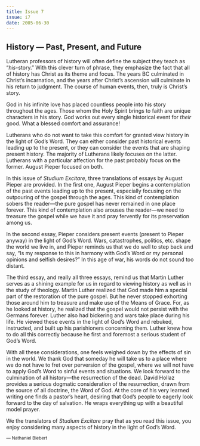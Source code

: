 ```yaml
---
title: Issue 7
issue: i7
date: 2005-06-30
---
```


## History — Past, Present, and Future

Lutheran professors of history will often define the subject they teach as “*his*-story.” With this clever turn of phrase, they emphasize the fact that all of history has Christ as its theme and focus. The years BC culminated in Christ’s incarnation, and the years after Christ’s ascension will culminate in his return to judgment. The course of human events, then, truly is Christ’s story.

God in his infinite love has placed countless people into his story throughout the ages. Those whom the Holy Spirit brings to faith are unique characters in his story. God works out every single historical event for *their* good. What a blessed comfort and assurance!

Lutherans who do not want to take this comfort for granted view history in the light of God’s Word. They can either consider past historical events leading up to the present, or they can consider the events that are shaping present history. The majority of Lutherans likely focuses on the latter. Lutherans with a particular affection for the past probably focus on the former. August Pieper focused on both.

In this issue of *Studium Excitare*, three translations of essays by August Pieper are provided. In the first one, August Pieper begins a contemplation of the past events leading up to the present, especially focusing on the outpouring of the gospel through the ages. This kind of contemplation sobers the reader—the pure gospel has never remained in one place forever. This kind of contemplation also arouses the reader—we need to treasure the gospel while we have it and pray fervently for its preservation among us.

In the second essay, Pieper considers present events (present to Pieper anyway) in the light of God’s Word. Wars, catastrophes, politics, etc. shape the world we live in, and Pieper reminds us that we do well to step back and say, “Is my response to this in harmony with God’s Word or *my* personal opinions and selfish desires?” In this age of war, his words do not sound too distant.

The third essay, and really all three essays, remind us that Martin Luther serves as a shining example for us in regard to viewing history as well as in the study of theology. Martin Luther realized that God made him a special part of the restoration of the pure gospel. But he never stopped exhorting those around him to treasure and make use of the Means of Grace. For, as he looked at history, he realized that the gospel would not persist with the Germans forever. Luther also had bickering and wars take place during his life. He viewed these events in the light of God’s Word and rebuked, instructed, and built up his parishioners concerning them. Luther knew how to do all this correctly because he first and foremost a serious student of God’s Word.

With all these considerations, one feels weighed down by the effects of sin in the world. We thank God that someday he will take us to a place where we do not have to fret over perversion of the gospel, where we will not have to apply God’s Word to sinful events and situations. We look forward to the culmination of all history—the resurrection of the dead. David Hollaz provides a serious dogmatic consideration of the resurrection, drawn from the source of all doctrine, the Word of God. At the core of his very learned writing one finds a pastor’s heart, desiring that God’s people to eagerly look forward to the day of salvation. He wraps everything up with a beautiful model prayer.

We the translators of *Studium Excitare* pray that as you read this issue, you enjoy considering many aspects of history in the light of God’s Word.

<small class="text-muted">— Nathaniel Biebert</small>

